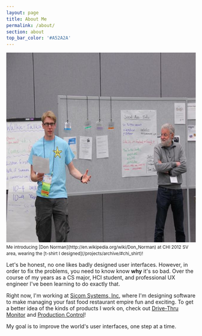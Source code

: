 ```yaml
---
layout: page
title: About Me
permalink: /about/
section: about
top_bar_color: '#A52A2A'
---
```


<img src="/images/about_photo.jpg" width="640px" height="505px" />
<small class="caption">Me introducing [Don Norman](http://en.wikipedia.org/wiki/Don_Norman) at CHI 2012 SV area, wearing the [t-shirt I designed](/projects/archive/#chi_shirt)!</small>

Let's be honest, no one likes badly designed user interfaces. However, in order to fix
the problems, you need to know know <b>why</b> it's so bad. Over the course of my years as a CS major, HCI student, and professional UX engineer I've been learning to do exactly that.

Right now, I'm working at [Sicom Systems, Inc](http://www.sicom.com), where I'm designing
software to make managing your fast food restaurant empire fun and exciting.
To get a better idea of the kinds of products I work on, check out [Drive-Thru Monitor](/projects/drivethru/)
and [Production Control](/projects/productioncontrol)!

My goal is to improve the world's user interfaces, one step at a time.
